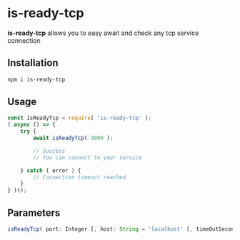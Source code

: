 # is-ready-tcp

**is-ready-tcp** allows you to easy await and check any tcp service connection

## Installation

```bash
npm i is-ready-tcp
```

## Usage

```javascript
const isReadyTcp = require( 'is-ready-tcp' );
( async () => {
    try {
        await isReadyTcp( 3000 );

        // Success
        // You can connect to your service

    } catch ( error ) {
        // Connection timeout reached
    }
} )();
```

## Parameters

```javascript
isReadyTcp( port: Integer [, host: String = 'localhost' [, timeOutSeconds: Number = 30 [, intervalAttemptsSeconds: Number = 1 ]]] )
```